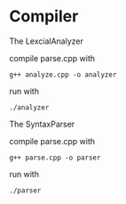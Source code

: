 # Compiler
The LexcialAnalyzer

compile parse.cpp with

	g++ analyze.cpp -o analyzer

run with

    ./analyzer

The SyntaxParser

compile parse.cpp with

    g++ parse.cpp -o parser

run with

    ./parser
